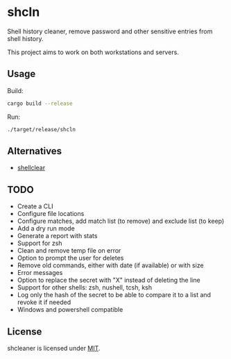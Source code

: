 # shcln

Shell history cleaner, remove password and other sensitive entries from shell history.

This project aims to work on both workstations and servers.

## Usage

Build:

```bash
cargo build --release
```

Run:

```bash
./target/release/shcln
```

## Alternatives

- [shellclear](https://github.com/rusty-ferris-club/shellclear)

## TODO

- Create a CLI
- Configure file locations
- Configure matches, add match list (to remove) and exclude list (to keep)
- Add a dry run mode
- Generate a report with stats
- Support for zsh
- Clean and remove temp file on error
- Option to prompt the user for deletes
- Remove old commands, either with date (if available) or with size
- Error messages
- Option to replace the secret with "X" instead of deleting the line
- Support for other shells: zsh, nushell, tcsh, ksh
- Log only the hash of the secret to be able to compare it to a list and revoke it if needed
- Windows and powershell compatible

## License

shcleaner is licensed under [MIT](./LICENSE).
